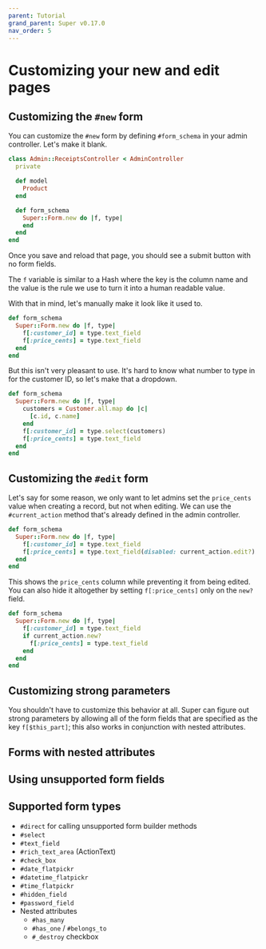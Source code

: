 ```yaml
---
parent: Tutorial
grand_parent: Super v0.17.0
nav_order: 5
---
```

# Customizing your new and edit pages

## Customizing the `#new` form

You can customize the `#new` form by defining `#form_schema` in your admin controller. Let's make it blank.

```ruby
class Admin::ReceiptsController < AdminController
  private

  def model
    Product
  end

  def form_schema
    Super::Form.new do |f, type|
    end
  end
end
```

Once you save and reload that page, you should see a submit button with no form fields.

The `f` variable is similar to a Hash where the key is the column name and the value is the rule we use to turn it into a human readable value.

With that in mind, let's manually make it look like it used to.

```ruby
def form_schema
  Super::Form.new do |f, type|
    f[:customer_id] = type.text_field
    f[:price_cents] = type.text_field
  end
end
```

But this isn't very pleasant to use. It's hard to know what number to type in for the customer ID, so let's make that a dropdown.

```ruby
def form_schema
  Super::Form.new do |f, type|
    customers = Customer.all.map do |c|
      [c.id, c.name]
    end
    f[:customer_id] = type.select(customers)
    f[:price_cents] = type.text_field
  end
end
```

## Customizing the `#edit` form

Let's say for some reason, we only want to let admins set the `price_cents` value when creating a record, but not when editing. We can use the `#current_action` method that's already defined in the admin controller.

```ruby
def form_schema
  Super::Form.new do |f, type|
    f[:customer_id] = type.text_field
    f[:price_cents] = type.text_field(disabled: current_action.edit?)
  end
end
```

This shows the `price_cents` column while preventing it from being edited. You can also hide it altogether by setting `f[:price_cents]` only on the `new?` field.

```ruby
def form_schema
  Super::Form.new do |f, type|
    f[:customer_id] = type.text_field
    if current_action.new?
      f[:price_cents] = type.text_field
    end
  end
end
```

## Customizing strong parameters

You shouldn't have to customize this behavior at all. Super can figure out strong parameters by allowing all of the form fields that are specified as the key `f[$this_part]`; this also works in conjunction with nested attributes.

## Forms with nested attributes

## Using unsupported form fields

## Supported form types

* `#direct` for calling unsupported form builder methods
* `#select`
* `#text_field`
* `#rich_text_area` (ActionText)
* `#check_box`
* `#date_flatpickr`
* `#datetime_flatpickr`
* `#time_flatpickr`
* `#hidden_field`
* `#password_field`
* Nested attributes
    * `#has_many`
    * `#has_one` / `#belongs_to`
    * `#_destroy` checkbox
